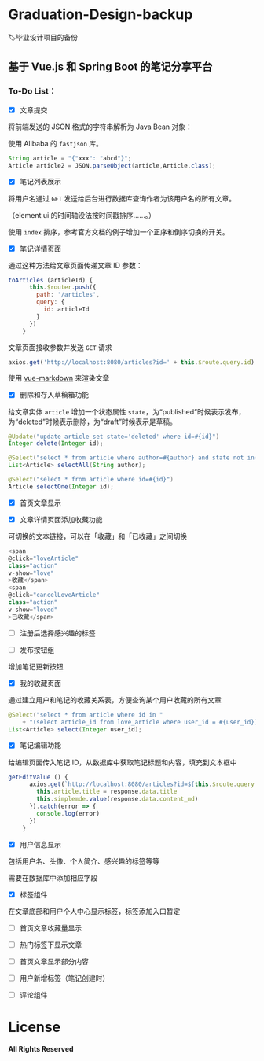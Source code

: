 # Graduation-Design-backup
:label:毕业设计项目的备份
## 基于 Vue.js 和 Spring Boot 的笔记分享平台
### To-Do List：

- [x] 文章提交

将前端发送的 JSON 格式的字符串解析为 Java Bean 对象：

使用 Alibaba 的 `fastjson` 库。

```java
String article = "{"xxx": "abcd"}";
Article article2 = JSON.parseObject(article,Article.class);
```

- [x] 笔记列表展示

将用户名通过 `GET` 发送给后台进行数据库查询作者为该用户名的所有文章。

（element ui 的时间轴没法按时间戳排序……。）

使用 `index` 排序，参考官方文档的例子增加一个正序和倒序切换的开关。

- [x] 笔记详情页面

通过这种方法给文章页面传递文章 ID 参数：

```javascript
toArticles (articleId) {
      this.$router.push({
        path: '/articles',
        query: {
          id: articleId
        }
      })
    }
```
文章页面接收参数并发送 `GET` 请求

```javascript
axios.get('http://localhost:8080/articles?id=' + this.$route.query.id)
```

使用 [vue-markdown](https://github.com/miaolz123/vue-markdown) 来渲染文章

- [x] 删除和存入草稿箱功能

给文章实体 `article` 增加一个状态属性 `state`，为“published”时候表示发布，为“deleted”时候表示删除，为“draft”时候表示是草稿。

```java
@Update("update article set state='deleted' where id=#{id}")
Integer delete(Integer id);

@Select("select * from article where author=#{author} and state not in('deleted')")
List<Article> selectAll(String author);

@Select("select * from article where id=#{id}")
Article selectOne(Integer id);
```

- [x] 首页文章显示

- [x] 文章详情页面添加收藏功能

可切换的文本链接，可以在「收藏」和「已收藏」之间切换

```javascript
<span
@click="loveArticle"
class="action"
v-show="love"
>收藏</span>
<span
@click="cancelLoveArticle"
class="action"
v-show="loved"
>已收藏</span>
```

- [ ] 注册后选择感兴趣的标签

- [ ] 发布按钮组

增加笔记更新按钮

- [x] 我的收藏页面

通过建立用户和笔记的收藏关系表，方便查询某个用户收藏的所有文章

```java
@Select("select * from article where id in "
	+ "(select article_id from love_article where user_id = #{user_id})")
List<Article> select(Integer user_id);
```

- [x] 笔记编辑功能

给编辑页面传入笔记 ID，从数据库中获取笔记标题和内容，填充到文本框中

```javascript
getEditValue () {
      axios.get(`http://localhost:8080/articles?id=${this.$route.query.id}`).then(response => {
        this.article.title = response.data.title
        this.simplemde.value(response.data.content_md)
      }).catch(error => {
        console.log(error)
      })
    }
```

- [x] 用户信息显示

包括用户名、头像、个人简介、感兴趣的标签等等

需要在数据库中添加相应字段

- [x] 标签组件

在文章底部和用户个人中心显示标签，标签添加入口暂定

- [ ] 首页文章收藏量显示

- [ ] 热门标签下显示文章

- [ ] 首页文章显示部分内容

- [ ] 用户新增标签（笔记创建时）

- [ ] 评论组件

# License

**All Rights Reserved**
